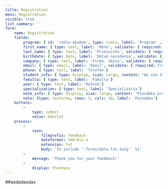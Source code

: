 ```yaml
---
title: Registration
menu: Registration
visible: true
list_summary: ''
form:
    name: Registration
    fields:
        program: { id: 'radio-akadem', type: radio, label: 'Program' , default: akademicky, options: { akademicky: Akademicky, neakademicky: Neakademický} }
        first_name: { type: text, label: 'Meno', validate: { required: true}}
        last_name: { type: text, label: 'Priezvisko', validate: { required: true} }
        birthdate: { type: date, label: 'Dátum narodenia', validate: { required: true} }
        company: { type: text, label: 'Firma, škola', validate: { required: true} }
        email: { type: email, label: 'Email', validate: { required: true} }
        phone: { type: text, label: 'Telefón'}
        student_info: { type: display, size: large, content: "Ak ste študent uveď:" }
        fakulta: { type: text, label: 'Fakulta'}
        year: { type: text, label: 'Ročník'}
        specialization: { type: text, label: 'Špecializácia'}
        note_info: { type: display, size: large, content: "Poznámka pre príjemcu:" }
        note: {type: textarea, rows: 3, cols: 10, label: 'Poznámka'}
    buttons:    
        -
            type: submit
            value: Odoslať
    process:
        -
            save:
                fileprefix: feedback-
                dateformat: Ymd-His-u
                extension: txt
                body: '{% include ''forms/data.txt.twig'' %}'
        -
            message: 'Thank you for your feedback!'
        -
            display: thankyou
---
```


##asdadasdas